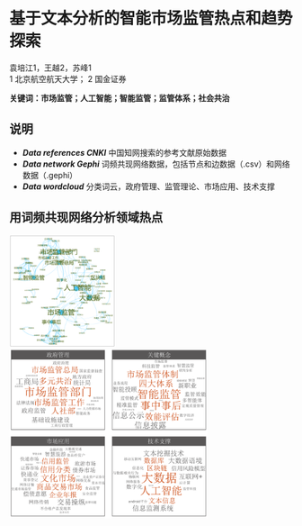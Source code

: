 # 基于文本分析的智能市场监管热点和趋势探索
袁培江1，王越2，苏峰1      
1 北京航空航天大学； 2 国金证券      
       
**关键词：市场监管；人工智能；智能监管；监管体系；社会共治**

## 说明
- ***Data references CNKI*** 中国知网搜索的参考文献原始数据
- ***Data network Gephi*** 词频共现网络数据，包括节点和边数据（.csv）和网络数据（.gephi）
- ***Data wordcloud*** 分类词云，政府管理、监管理论、市场应用、技术支撑

## 用词频共现网络分析领域热点
<img src="imgs/Word co-occurrence network.png" height="200px" width="auto"/> 
<img src="imgs/wordcloud.png" height="300px" width="auto"/> 
